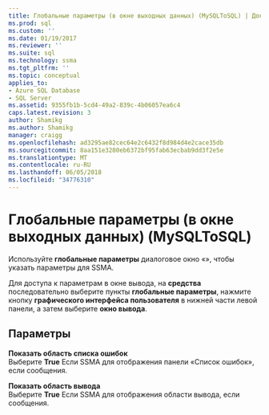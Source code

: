 ```yaml
---
title: Глобальные параметры (в окне выходных данных) (MySQLToSQL) | Документы Microsoft
ms.prod: sql
ms.custom: ''
ms.date: 01/19/2017
ms.reviewer: ''
ms.suite: sql
ms.technology: ssma
ms.tgt_pltfrm: ''
ms.topic: conceptual
applies_to:
- Azure SQL Database
- SQL Server
ms.assetid: 9355fb1b-5cd4-49a2-839c-4b06057ea6c4
caps.latest.revision: 3
author: Shamikg
ms.author: Shamikg
manager: craigg
ms.openlocfilehash: ad3295ae82cec64e2c6432f8d984d4e2cace35db
ms.sourcegitcommit: 8aa151e3280eb6372bf95fab63ecbab9dd3f2e5e
ms.translationtype: MT
ms.contentlocale: ru-RU
ms.lasthandoff: 06/05/2018
ms.locfileid: "34776310"
---
```

# <a name="global-settings-output-window-mysqltosql"></a>Глобальные параметры (в окне выходных данных) (MySQLToSQL)
Используйте **глобальные параметры** диалоговое окно «», чтобы указать параметры для SSMA.  
  
Для доступа к параметрам в окне вывода, на **средства** последовательно выберите пункты **глобальные параметры**, нажмите кнопку **графического интерфейса пользователя** в нижней части левой панели, а затем выберите **окно вывода**.  
  
## <a name="options"></a>Параметры  
**Показать область списка ошибок**  
Выберите **True** Если SSMA для отображения панели «Список ошибок», если сообщения.  
  
**Показать область вывода**  
Выберите **True** Если SSMA для отображения области вывода, если сообщения.  
  
